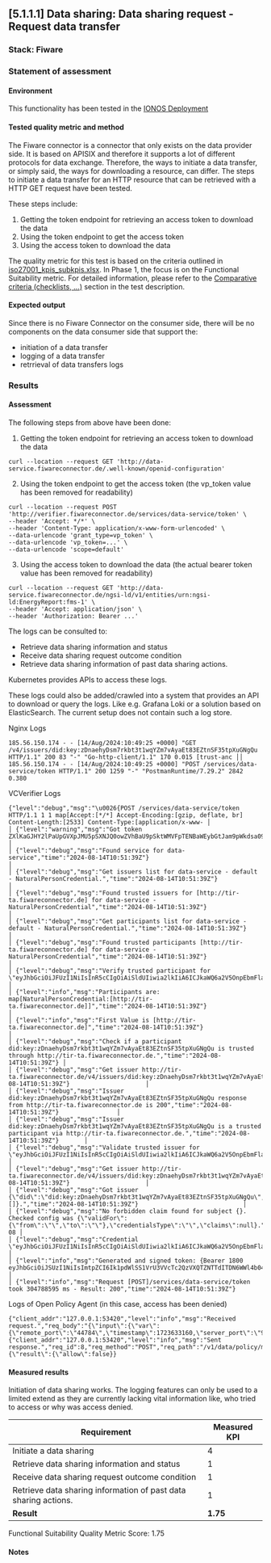 ## [5.1.1.1] Data sharing: Data sharing request - Request data transfer
### Stack: Fiware

### Statement of assessment
#### Environment

This functionality has been tested in the [IONOS Deployment](/deployment/fiware/README.md)

#### Tested quality metric and method

The Fiware connector is a connector that only exists on the data provider side.
It  is based on APISIX and therefore it supports a lot of different protocols for data exchange.
Therefore, the ways to initiate a data transfer, or simply said, the ways for downloading a resource, can differ.
The steps to initiate a data transfer for an HTTP resource that can be retrieved with a HTTP GET request have been tested.

These steps include:

1. Getting the token endpoint for retrieving an access token to download the data
2. Using the token endpoint to get the access token
3. Using the access token to download the data

The quality metric for this test is based on the criteria outlined in [iso27001_kpis_subkpis.xlsx](../../../../../design_decisions/background_info/iso27001_kpis_subkpis.xlsx). In Phase 1, the focus is on the Functional Suitability metric. For detailed information, please refer to the [Comparative criteria (checklists, ...)](./test.md#comparative-criteria-checklists-) section in the test description.

#### Expected output
Since there is no Fiware Connector on the consumer side, there will be no components on the data consumer side that support the:
- initiation of a data transfer
- logging of a data transfer
- retrrieval of data transfers logs

### Results

#### Assessment

The following steps from above have been done:
1. Getting the token endpoint for retrieving an access token to download the data
```
curl --location --request GET 'http://data-service.fiwareconnector.de/.well-known/openid-configuration'
```

2. Using the token endpoint to get the access token (the vp_token value has been removed for readability)
```
curl --location --request POST 'http://verifier.fiwareconnector.de/services/data-service/token' \
--header 'Accept: */*' \
--header 'Content-Type: application/x-www-form-urlencoded' \
--data-urlencode 'grant_type=vp_token' \
--data-urlencode 'vp_token=...' \
--data-urlencode 'scope=default'
```

3. Using the access token to download the data (the actual bearer token value has been removed for readability)
```
curl --location --request GET 'http://data-service.fiwareconnector.de/ngsi-ld/v1/entities/urn:ngsi-ld:EnergyReport:fms-1' \
--header 'Accept: application/json' \
--header 'Authorization: Bearer ...'
```

The logs can be consulted to:
- Retrieve data sharing information and status 
- Receive data sharing request outcome condition 
- Retrieve data sharing information of past data sharing actions.

Kubernetes provides APIs to access these logs.

These logs could also be added/crawled into a system that provides an API to download or query the logs. Like e.g. Grafana Loki or a solution based on ElasticSearch. The current setup does not contain such a log store.

Nginx Logs
```
185.56.150.174 - - [14/Aug/2024:10:49:25 +0000] "GET /v4/issuers/did:key:zDnaehyDsm7rkbt3t1wqYZm7vAyaEt83EZtnSF35tpXuGNgQu HTTP/1.1" 200 83 "-" "Go-http-client/1.1" 170 0.015 [trust-anc ││ 185.56.150.174 - - [14/Aug/2024:10:49:25 +0000] "POST /services/data-service/token HTTP/1.1" 200 1259 "-" "PostmanRuntime/7.29.2" 2842 0.380 
```

VCVerifier Logs
```
{"level":"debug","msg":"\u0026{POST /services/data-service/token HTTP/1.1 1 1 map[Accept:[*/*] Accept-Encoding:[gzip, deflate, br] Content-Length:[2533] Content-Type:[application/x-www- │
│ {"level":"warning","msg":"Got token ZXlKaGJHY2lPaUpGVXpJMU5pSXNJQ0owZVhBaU9pSktWMVFpTENBaWEybGtJam9pWkdsa09tdGxlVHA2Ukc1aFpXSkZWM0EyVjJkUlJXZE5lV3RyUTFSM1NHcDZZa1YyYlZGNmRFTkRiMmxSTlZBM │
│ {"level":"debug","msg":"Found service for data-service","time":"2024-08-14T10:51:39Z"}                                                                                                    │
│ {"level":"debug","msg":"Get issuers list for data-service - default - NaturalPersonCredential.","time":"2024-08-14T10:51:39Z"}                                                            │
│ {"level":"debug","msg":"Found trusted issuers for [http://tir-ta.fiwareconnector.de] for data-service - NaturalPersonCredential","time":"2024-08-14T10:51:39Z"}                               │
│ {"level":"debug","msg":"Get participants list for data-service - default - NaturalPersonCredential.","time":"2024-08-14T10:51:39Z"}                                                       │
│ {"level":"debug","msg":"Found trusted participants [http://tir-ta.fiwareconnector.de] for data-service - NaturalPersonCredential","time":"2024-08-14T10:51:39Z"}                              │
│ {"level":"debug","msg":"Verify trusted participant for \"eyJhbGciOiJFUzI1NiIsInR5cCIgOiAiSldUIiwia2lkIiA6ICJkaWQ6a2V5OnpEbmFlaHlEc203cmtidDN0MXdxWVptN3ZBeWFFdDgzRVp0blNGMzV0cFh1R05nUXUi │
│ {"level":"info","msg":"Participants are: map[NaturalPersonCredential:[http://tir-ta.fiwareconnector.de]]","time":"2024-08-14T10:51:39Z"}                                                      │
│ {"level":"info","msg":"First Value is [http://tir-ta.fiwareconnector.de]","time":"2024-08-14T10:51:39Z"}                                                                                      │
│ {"level":"debug","msg":"Check if a participant did:key:zDnaehyDsm7rkbt3t1wqYZm7vAyaEt83EZtnSF35tpXuGNgQu is trusted through http://tir-ta.fiwareconnector.de.","time":"2024-08-14T10:51:39Z"} │
│ {"level":"debug","msg":"Get issuer http://tir-ta.fiwareconnector.de/v4/issuers/did:key:zDnaehyDsm7rkbt3t1wqYZm7vAyaEt83EZtnSF35tpXuGNgQu.","time":"2024-08-14T10:51:39Z"}                     │
│ {"level":"debug","msg":"Issuer did:key:zDnaehyDsm7rkbt3t1wqYZm7vAyaEt83EZtnSF35tpXuGNgQu response from http://tir-ta.fiwareconnector.de is 200","time":"2024-08-14T10:51:39Z"}                │
│ {"level":"debug","msg":"Issuer did:key:zDnaehyDsm7rkbt3t1wqYZm7vAyaEt83EZtnSF35tpXuGNgQu is a trusted participant via http://tir-ta.fiwareconnector.de.","time":"2024-08-14T10:51:39Z"}       │
│ {"level":"debug","msg":"Validate trusted issuer for \"eyJhbGciOiJFUzI1NiIsInR5cCIgOiAiSldUIiwia2lkIiA6ICJkaWQ6a2V5OnpEbmFlaHlEc203cmtidDN0MXdxWVptN3ZBeWFFdDgzRVp0blNGMzV0cFh1R05nUXUifQ. │
│ {"level":"debug","msg":"Get issuer http://tir-ta.fiwareconnector.de/v4/issuers/did:key:zDnaehyDsm7rkbt3t1wqYZm7vAyaEt83EZtnSF35tpXuGNgQu.","time":"2024-08-14T10:51:39Z"}                     │
│ {"level":"debug","msg":"Got issuer {\"did\":\"did:key:zDnaehyDsm7rkbt3t1wqYZm7vAyaEt83EZtnSF35tpXuGNgQu\",\"attributes\":[]}.","time":"2024-08-14T10:51:39Z"}                             │
│ {"level":"debug","msg":"No forbidden claim found for subject {}. Checked config was {\"validFor\":{\"from\":\"\",\"to\":\"\"},\"credentialsType\":\"\",\"claims\":null}.","time":"2024-08 │
│ {"level":"debug","msg":"Credential \"eyJhbGciOiJFUzI1NiIsInR5cCIgOiAiSldUIiwia2lkIiA6ICJkaWQ6a2V5OnpEbmFlaHlEc203cmtidDN0MXdxWVptN3ZBeWFFdDgzRVp0blNGMzV0cFh1R05nUXUifQ.eyJuYmYiOjE3MjM2M │
│ {"level":"info","msg":"Generated and signed token: {Bearer 1800 eyJhbGciOiJSUzI1NiIsImtpZCI6Ik1pdWlSS1VrU3VVcTc2QzVXQTZNTTdITDN6WWl4b04zeEZSOXNTcHljenciLCJ0eXAiOiJKV1QifQ.eyJhdWQiOlsiZG │
│ {"level":"info","msg":"Request [POST]/services/data-service/token took 304788595 ms - Result: 200","time":"2024-08-14T10:51:39Z"}      
```

Logs of Open Policy Agent (in this case, access has been denied)
```
{"client_addr":"127.0.0.1:53420","level":"info","msg":"Received request.","req_body":"{\"input\":{\"var\":{\"remote_port\":\"44784\",\"timestamp\":1723633160,\"server_port\":\"9080\",\"
{"client_addr":"127.0.0.1:53420","level":"info","msg":"Sent response.","req_id":8,"req_method":"POST","req_path":"/v1/data/policy/main","resp_body":"{\"result\":{\"allow\":false}}
```

#### Measured results

Initiation of data sharing works. The logging features can only be used to a limited extend as they are currently lacking vital information like, who tried to access or why was access denied.

| Requirement | Measured KPI |
| -|-|
| Initiate a data sharing | 4 |
| Retrieve data sharing information and status | 1 |
| Receive data sharing request outcome condition | 1 |
| Retrieve data sharing information of past data sharing actions. | 1 |
| **Result**|**1.75**|

Functional Suitability Quality Metric Score: 1.75

#### Notes

